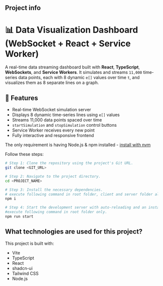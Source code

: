 ## Project info

# 📊 Data Visualization Dashboard (WebSocket + React + Service Worker)

A real-time data streaming dashboard built with **React**, **TypeScript**, **WebSockets**, and **Service Workers**. It simulates and streams `11,000` time-series data points, each with 8
dynamic `e[]` values over time `t`, and visualizes them as 8 separate lines on a graph.

## 🚀 Features

- Real-time WebSocket simulation server
- Displays 8 dynamic time-series lines using `e[]` values
- Streams 11,000 data points spaced over time
- `startSimulation` and `stopSimulation` control buttons
- Service Worker receives every new point
- Fully interactive and responsive frontend

The only requirement is having Node.js & npm installed - [install with nvm](https://github.com/nvm-sh/nvm#installing-and-updating)

Follow these steps:

```sh
# Step 1: Clone the repository using the project's Git URL.
git clone <GIT_URL>

# Step 2: Navigate to the project directory.
cd <PROJECT_NAME>

# Step 3: Install the necessary dependencies.
# execute following command in root folder, client and server folder also.
npm i

# Step 4: Start the development server with auto-reloading and an instant preview.
#execute following command in root folder only.
npm run start

```

## What technologies are used for this project?

This project is built with:

- Vite
- TypeScript
- React
- shadcn-ui
- Tailwind CSS
- Node.js
